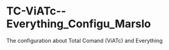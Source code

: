 TC-ViATc--Everything_Configu_Marslo
===================================

The configuration about Total Comand (ViATc) and Everything